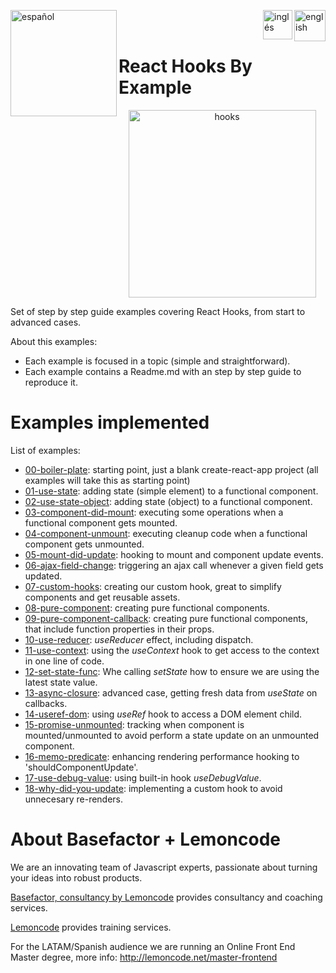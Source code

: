 
[<img align="left" src="https://images.squarespace-cdn.com/content/v1/56cdb491a3360cdd18de5e16/1536155167931-3JJ7O74IM4QP88L0RQS9/3_200.png" alt="español" width="170"/>](https://lemoncode.net/) 


[<img align="right" src="https://upload.wikimedia.org/wikipedia/commons/thumb/7/7c/Spain_flag_icon.svg/1200px-Spain_flag_icon.svg.png" alt="english" width="50"/>](https://github.com/Lemoncode/react-hooks-by-example/blob/master/Readme_es.md)
[<img align="right" src="https://assets.stickpng.com/images/580b585b2edbce24c47b2836.png" alt="inglés" width="47"/>](https://github.com/Lemoncode/react-hooks-by-example/blob/master/Readme.md)
  
<br>
<br>


# React Hooks By Example
<p align="center">
<img src="https://tsh.io/wp-content/uploads/2020/10/react-hooks-best-practices-lead_.jpg" alt="hooks" width="300"/>
</p>
Set of step by step guide examples covering React Hooks, from start to advanced cases.

About this examples:

- Each example is focused in a topic (simple and straightforward).
- Each example contains a Readme.md with an step by step guide to reproduce it.

# Examples implemented

List of examples:

- [00-boiler-plate](https://github.com/Lemoncode/react-hooks-by-example/tree/master/00-boilerplate): starting point, just a blank create-react-app project (all examples will take
  this as starting point)
- [01-use-state](https://github.com/Lemoncode/react-hooks-by-example/tree/master/01-use-state): adding state (simple element) to a functional component.
- [02-use-state-object](https://github.com/Lemoncode/react-hooks-by-example/tree/master/02-use-state-object): adding state (object) to a functional component.
- [03-component-did-mount](https://github.com/Lemoncode/react-hooks-by-example/tree/master/03-component-did-onload): executing some operations when a functional component gets mounted.
- [04-component-unmount](https://github.com/Lemoncode/react-hooks-by-example/tree/master/04-component_unmount): executing cleanup code when a functional component gets unmounted.
- [05-mount-did-update](https://github.com/Lemoncode/react-hooks-by-example/tree/master/05-component-update-render): hooking to mount and component update events.
- [06-ajax-field-change](https://github.com/Lemoncode/react-hooks-by-example/tree/master/06-ajax-field-change): triggering an ajax call whenever a given field gets updated.
- [07-custom-hooks](https://github.com/Lemoncode/react-hooks-by-example/tree/master/07-custom-hook): creating our custom hook, great to simplify components and get reusable assets.
- [08-pure-component](https://github.com/Lemoncode/react-hooks-by-example/tree/master/08-pure-component): creating pure functional components.
- [09-pure-component-callback](https://github.com/Lemoncode/react-hooks-by-example/tree/master/09-pure-component-callback): creating pure functional components, that include function properties
  in their props.
- [10-use-reducer](https://github.com/Lemoncode/react-hooks-by-example/tree/master/10-use-reducer): _useReducer_ effect, including dispatch.
- [11-use-context](https://github.com/Lemoncode/react-hooks-by-example/tree/master/11-use-context): using the _useContext_ hook to get access to the context in one line of code.
- [12-set-state-func](https://github.com/Lemoncode/react-hooks-by-example/tree/master/12-set-state-func): Whe calling _setState_ how to ensure we are
  using the latest state value.
- [13-async-closure](https://github.com/Lemoncode/react-hooks-by-example/tree/master/13-async-closure): advanced case, getting fresh data from _useState_ on callbacks.
- [14-useref-dom](https://github.com/Lemoncode/react-hooks-by-example/tree/master/14-use-ref-dom): using _useRef_ hook to access a DOM element child.
- [15-promise-unmounted](https://github.com/Lemoncode/react-hooks-by-example/tree/master/15-promise-unmounted): tracking when component is mounted/unmounted to avoid perform a state update on an unmounted component.
- [16-memo-predicate](https://github.com/Lemoncode/react-hooks-by-example/tree/master/16-memo-predicate): enhancing rendering performance hooking to 'shouldComponentUpdate'.
- [17-use-debug-value](https://github.com/Lemoncode/react-hooks-by-example/tree/master/17-use-debug-value): using built-in hook _useDebugValue_.
- [18-why-did-you-update](https://github.com/Lemoncode/react-hooks-by-example/tree/master/18-why-did-you-update): implementing a custom hook to avoid unnecesary re-renders.

# About Basefactor + Lemoncode

We are an innovating team of Javascript experts, passionate about turning your ideas into robust products.

[Basefactor, consultancy by Lemoncode](http://www.basefactor.com) provides consultancy and coaching services.

[Lemoncode](http://lemoncode.net/services/en/#en-home) provides training services.

For the LATAM/Spanish audience we are running an Online Front End Master degree, more info: http://lemoncode.net/master-frontend
